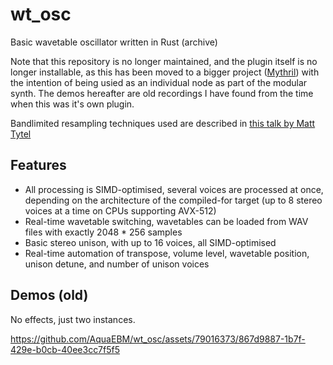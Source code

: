 # wt_osc

Basic wavetable oscillator written in Rust (archive)

Note that this repository is no longer maintained, and the plugin itself is no longer installable, as this has been moved to a bigger
project ([Mythril](https://github.com/AquaEBM/mythril)) with the intention of being usied as an individual node as part of the modular synth.
The demos hereafter are old recordings I have found from the time when this was it's own plugin.

Bandlimited resampling techniques used are described in [this talk by Matt Tytel](https://www.youtube.com/watch?v=qlinVx60778)

## Features

- All processing is SIMD-optimised, several voices are processed at once, depending on the architecture of the compiled-for target (up to 8 stereo voices at a time on CPUs supporting AVX-512)
- Real-time wavetable switching, wavetables can be loaded from WAV files with exactly 2048 * 256 samples
- Basic stereo unison, with up to 16 voices, all SIMD-optimised
- Real-time automation of transpose, volume level, wavetable position, unison detune, and number of unison voices

## Demos (old)

No effects, just two instances.

https://github.com/AquaEBM/wt_osc/assets/79016373/867d9887-1b7f-429e-b0cb-40ee3cc7f5f5
